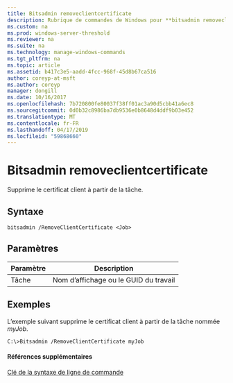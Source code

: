 ```yaml
---
title: Bitsadmin removeclientcertificate
description: Rubrique de commandes de Windows pour **bitsadmin removeclientcertificate** -supprime le certificat client à partir de la tâche.
ms.custom: na
ms.prod: windows-server-threshold
ms.reviewer: na
ms.suite: na
ms.technology: manage-windows-commands
ms.tgt_pltfrm: na
ms.topic: article
ms.assetid: b417c3e5-aadd-4fcc-968f-45d8b67ca516
author: coreyp-at-msft
ms.author: coreyp
manager: dongill
ms.date: 10/16/2017
ms.openlocfilehash: 7b720800fe80037f38ff01ac3a90d5cbb41a6ec8
ms.sourcegitcommit: 0d0b32c8986ba7db9536e0b8648d4ddf9b03e452
ms.translationtype: MT
ms.contentlocale: fr-FR
ms.lasthandoff: 04/17/2019
ms.locfileid: "59868660"
---
```

# <a name="bitsadmin-removeclientcertificate"></a>Bitsadmin removeclientcertificate



Supprime le certificat client à partir de la tâche.

## <a name="syntax"></a>Syntaxe

```
bitsadmin /RemoveClientCertificate <Job> 
```

## <a name="parameters"></a>Paramètres

|Paramètre|Description|
|---------|-----------|
|Tâche|Nom d’affichage ou le GUID du travail|

## <a name="BKMK_examples"></a>Exemples

L’exemple suivant supprime le certificat client à partir de la tâche nommée *myJob*.
```
C:\>Bitsadmin /RemoveClientCertificate myJob 
```

#### <a name="additional-references"></a>Références supplémentaires

[Clé de la syntaxe de ligne de commande](command-line-syntax-key.md)